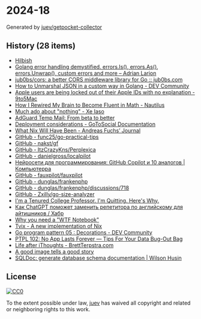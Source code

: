# 2024-18

Generated by [juev/getpocket-collector](https://github.com/juev/getpocket-collector)

## History (28 items)

- [Hilbish](https://rosettea.github.io/Hilbish/)
- [Golang error handling demystified. errors.Is(), errors.As(), errors.Unwrap(), custom errors and more – Adrian Larion](https://adrianlarion.com/golang-error-handling-demystified-errors-is-errors-as-errors-unwrap-custom-errors-and-more/)
- [jub0bs/cors: a better CORS middleware library for Go :: jub0bs.com](https://jub0bs.com/posts/2024-04-27-jub0bs-cors-a-better-cors-middleware-library-for-go/)
- [How to Unmarshal JSON in a custom way in Golang - DEV Community](https://dev.to/arshamalh/how-to-unmarshal-json-in-a-custom-way-in-golang-42m5)
- [Apple users are being locked out of their Apple IDs with no explanation - 9to5Mac](https://9to5mac.com/2024/04/26/signed-out-of-apple-id-account-problem-password/)
- [How I Rewired My Brain to Become Fluent in Math - Nautilus](https://nautil.us/how-i-rewired-my-brain-to-become-fluent-in-math-235085/)
- [Much ado about "nothing" - Xe Iaso](https://xeiaso.net/blog/2024/much-ado-about-nothing/)
- [AdGuard Temp Mail: From beta to better](https://adguard.com/en/blog/adguard-temp-mail-release.html)
- [Deployment considerations - GoToSocial Documentation](https://docs.gotosocial.org/en/latest/getting_started/)
- [What Nix Will Have Been - Andreas Fuchs’ Journal](https://boinkor.net/2024/04/what-nix-will-have-been)
- [GitHub - func25/go-practical-tips](https://github.com/func25/go-practical-tips)
- [GitHub - nakst/gf](https://github.com/nakst/gf)
- [GitHub - ItzCrazyKns/Perplexica](https://github.com/ItzCrazyKns/Perplexica)
- [GitHub - danielgross/localpilot](https://github.com/danielgross/localpilot)
- [Нейросети для программирования: GitHub Copilot и 10 аналогов | Компьютерра](https://www.computerra.ru/294035/nejroseti-dlya-programmirovaniya-github-copilot-i-10-ego-analogov/)
- [GitHub - fauxpilot/fauxpilot](https://github.com/fauxpilot/fauxpilot)
- [GitHub - dunglas/frankenphp](https://github.com/dunglas/frankenphp)
- [GitHub - dunglas/frankenphp/discussions/718](https://github.com/dunglas/frankenphp/discussions/718)
- [GitHub - Zxilly/go-size-analyzer](https://github.com/Zxilly/go-size-analyzer)
- [I'm a Tenured College Professor. I'm Quitting. Here's Why.](https://okdoomer.io/im-a-professor-heres-why-im-walking-away-from-my-tenure)
- [Как ChatGPT поможет заменить репетитора по английскому для айтишников / Хабр](https://habr.com/ru/articles/811063/)
- [Why you need a "WTF Notebook"](https://www.simplermachines.com/why-you-need-a-wtf-notebook/)
- [Tvix - A new implementation of Nix](https://tvix.dev)
- [Go program pattern 05 : Decorations - DEV Community](https://dev.to/huizhou92/go-program-pattern-05-decorations-548f)
- [PTPL 102: No App Lasts Forever — Tips For Your Data Bug-Out Bag](https://blog.plaintextpaperless.com/p/ptpl-102-dead-apps-data-bug-out-bag-tips)
- [Life after iThoughts - BrettTerpstra.com](https://brettterpstra.com/2024/04/28/life-after-ithoughts/)
- [A good image tells a good story](https://ia.net/topics/a-good-image-tells-a-good-story)
- [SQLDoc: generate database schema documentation | Wilson Husin](https://husin.dev/sqldoc/)

## License

[![CC0](https://mirrors.creativecommons.org/presskit/buttons/88x31/svg/cc-zero.svg)](https://creativecommons.org/publicdomain/zero/1.0/)

To the extent possible under law, [juev](https://github.com/juev) has waived all copyright and related or neighboring rights to this work.

